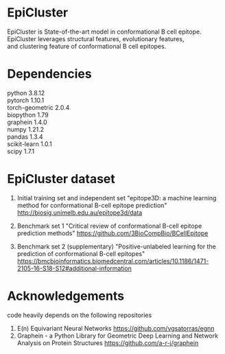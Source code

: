 # EpiCluster


EpiCluster is State-of-the-art model in conformational B cell epitope.<br />
EpiCluster leverages structural features, evolutionary features, <br /> and clustering feature
of conformational B cell epitopes.


Dependencies
=======================
python 3.8.12<br />
pytorch 1.10.1<br />
torch-geometric 2.0.4<br />
biopython 1.79<br />
graphein 1.4.0<br />
numpy 1.21.2<br />
pandas 1.3.4<br />
scikit-learn 1.0.1<br />
scipy 1.7.1<br />


EpiCluster dataset 
=======================
1. Initial training set and independent set
"epitope3D: a machine learning method for conformational B-cell epitope prediction"
http://biosig.unimelb.edu.au/epitope3d/data

2. Benchmark set 1
"Critical review of conformational B-cell epitope prediction methods"
https://github.com/3BioCompBio/BCellEpitope

3. Benchmark set 2 (supplementary)
"Positive-unlabeled learning for the prediction of conformational B-cell epitopes"
https://bmcbioinformatics.biomedcentral.com/articles/10.1186/1471-2105-16-S18-S12#additional-information


Acknowledgements
=======================
code heavily depends on the following repositories
1. E(n) Equivariant Neural Networks https://github.com/vgsatorras/egnn
2. Graphein - a Python Library for Geometric Deep Learning and Network Analysis on Protein Structures
   https://github.com/a-r-j/graphein
